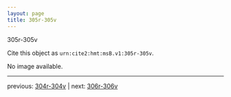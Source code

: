 ```yaml
---
layout: page
title: 305r-305v
---
```


305r-305v

Cite this object as `urn:cite2:hmt:msB.v1:305r-305v`.

No image available. 



---

previous: [304r-304v](../304r-304v/) | next: [306r-306v](../306r-306v/)